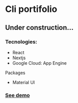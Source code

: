 # Cli portifolio 

## Under construction...

### Tecnologies:

- React
- Nextjs
- Google Cloud: App Engine

Packages
- Material UI

### [See demo](https://estudos-286401.rj.r.appspot.com/)